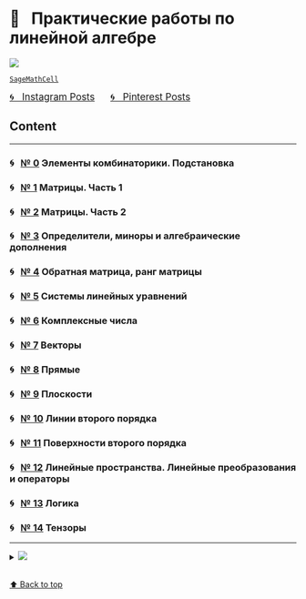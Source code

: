 
# &#x1F4D1; &nbsp; Практические работы по линейной алгебре

<img src="https://render.githubusercontent.com/render/math?math=mathscr%7BWebpages%7D"></img>

[`SageMathCell`](https://sagecell.sagemath.org)

<a href="https://www.instagram.com/olga.belitskaya/" style="font-size:120%;">&#x1F300; &nbsp; Instagram Posts</a> 
&nbsp; &nbsp; &nbsp; 
<a href="https://www.pinterest.ru/olga_belitskaya/code-style/" style="font-size:120%;">&#x1F300; &nbsp; Pinterest Posts</a>

## Content

---

### &#x1F300; &nbsp; [№ 0](https://olgabelitskaya.github.io/linear_algebra_practice/work0.html) Элементы комбинаторики. Подстановка
### &#x1F300; &nbsp; [№ 1](https://olgabelitskaya.github.io/linear_algebra_practice/work1.html) Матрицы. Часть 1
### &#x1F300; &nbsp; [№ 2](https://olgabelitskaya.github.io/linear_algebra_practice/work2.html) Матрицы. Часть 2
### &#x1F300; &nbsp; [№ 3](https://olgabelitskaya.github.io/linear_algebra_practice/work3.html) Определители, миноры и алгебраические дополнения
### &#x1F300; &nbsp; [№ 4](https://olgabelitskaya.github.io/linear_algebra_practice/work4.html) Обратная матрица, ранг матрицы
### &#x1F300; &nbsp; [№ 5](https://olgabelitskaya.github.io/linear_algebra_practice/work5.html) Системы линейных уравнений
### &#x1F300; &nbsp; [№ 6](https://olgabelitskaya.github.io/linear_algebra_practice/work6.html) Комплексные числа
### &#x1F300; &nbsp; [№ 7](https://olgabelitskaya.github.io/linear_algebra_practice/work7.html) Векторы
### &#x1F300; &nbsp; [№ 8](https://olgabelitskaya.github.io/linear_algebra_practice/work8.html) Прямые
### &#x1F300; &nbsp; [№ 9](https://olgabelitskaya.github.io/linear_algebra_practice/work9.html) Плоскости
### &#x1F300; &nbsp; [№ 10](https://olgabelitskaya.github.io/linear_algebra_practice/work10.html) Линии второго порядка
### &#x1F300; &nbsp; [№ 11](https://olgabelitskaya.github.io/linear_algebra_practice/work11.html) Поверхности второго порядка
### &#x1F300; &nbsp; [№ 12](https://olgabelitskaya.github.io/linear_algebra_practice/work12.html) Линейные пространства. Линейные преобразования и операторы
### &#x1F300; &nbsp; [№ 13](https://olgabelitskaya.github.io/linear_algebra_practice/work13.html) Логика
### &#x1F300; &nbsp; [№ 14](https://olgabelitskaya.github.io/linear_algebra_practice/work14.html) Тензоры

---

<details>
<summary><img src="https://latex.codecogs.com/gif.latex?\mathscr{Notebooks} "/></summary>
    
### [&#x1F4D3; &nbsp; № 0](https://github.com/OlgaBelitskaya/linear_algebra_practice/blob/master/work1_0.ipynb)
### [&#x1F4D3; &nbsp; № 1](https://github.com/OlgaBelitskaya/linear_algebra_practice/blob/master/work1_1.ipynb)
### [&#x1F4D3; &nbsp; № 2](https://github.com/OlgaBelitskaya/linear_algebra_practice/blob/master/work1_2.ipynb)
### [&#x1F4D3; &nbsp; № 3](https://github.com/OlgaBelitskaya/linear_algebra_practice/blob/master/work1_3.ipynb)
### [&#x1F4D3; &nbsp; № 4](https://github.com/OlgaBelitskaya/linear_algebra_practice/blob/master/work1_4.ipynb)
### [&#x1F4D3; &nbsp; № 5](https://github.com/OlgaBelitskaya/linear_algebra_practice/blob/master/work1_5.ipynb)
### [&#x1F4D3; &nbsp; № 6](https://github.com/OlgaBelitskaya/linear_algebra_practice/blob/master/work1_6.ipynb)
### [&#x1F4D3; &nbsp; № 7](https://github.com/OlgaBelitskaya/linear_algebra_practice/blob/master/work1_7.ipynb)
### [&#x1F4D3; &nbsp; № 8](https://github.com/OlgaBelitskaya/linear_algebra_practice/blob/master/work1_8.ipynb)
### [&#x1F4D3; &nbsp; № 9](https://github.com/OlgaBelitskaya/linear_algebra_practice/blob/master/work1_9.ipynb)
### [&#x1F4D3; &nbsp; № 10](https://github.com/OlgaBelitskaya/linear_algebra_practice/blob/master/work1_10.ipynb)
### [&#x1F4D3; &nbsp; № 11](https://github.com/OlgaBelitskaya/linear_algebra_practice/blob/master/work1_11.ipynb)
### [&#x1F4D3; &nbsp; № 12](https://github.com/OlgaBelitskaya/linear_algebra_practice/blob/master/work1_12.ipynb)
### [&#x1F4D3; &nbsp; № 13](https://github.com/OlgaBelitskaya/linear_algebra_practice/blob/master/work1_13.ipynb)
### [&#x1F4D3; &nbsp; № 14](https://github.com/OlgaBelitskaya/linear_algebra_practice/blob/master/work1_14.ipynb)

</details>

<br>[⬆ Back to top](#Content)